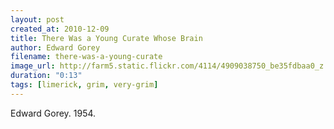 ```yaml
---
layout: post
created_at: 2010-12-09
title: There Was a Young Curate Whose Brain
author: Edward Gorey
filename: there-was-a-young-curate
image_url: http://farm5.static.flickr.com/4114/4909038750_be35fdbaa0_z.jpg?zz=1
duration: "0:13"
tags: [limerick, grim, very-grim]
---
```


Edward Gorey.  1954.

